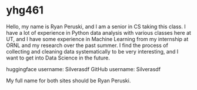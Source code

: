 # yhg461

Hello, my name is Ryan Peruski, and I am a senior in CS taking this class. I have a lot of experience in Python data analysis with various classes here at UT, and I have some experience in Machine Learning from my internship at ORNL and my research over the past summer. I find the process of collecting and cleaning data systematically to be very interesting, and I want to get into Data Science in the future.

huggingface username: Silverasdf
GitHub username: Silverasdf

My full name for both sites should be Ryan Peruski.
